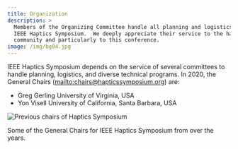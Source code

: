 ```yaml
---
title: Organization
description: >
  Members of the Organizing Committee handle all planning and logistics for the
  IEEE Haptics Symposium.  We deeply appreciate their service to the haptics
  community and particularly to this conference.
image: /img/bg04.jpg
---
```

IEEE Haptics Symposium depends on the service of several committees to handle planning, logistics, and diverse technical programs. In 2020, the General Chairs (<mailto:chairs@hapticssymposium.org>) are:

* Greg Gerling   University of Virginia, USA
* Yon Visell   University of California, Santa Barbara, USA

![Previous chairs of Haptics Symposium](/img/slide-image-12-crop.jpg "Some of the General Chairs for IEEE Haptics Symposium over the years")

Some of the General Chairs for IEEE Haptics Symposium from over the years.

